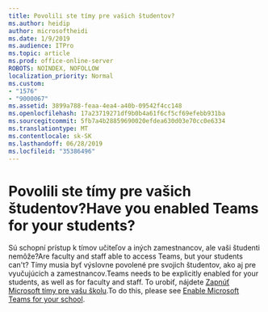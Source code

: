 ```yaml
---
title: Povolili ste tímy pre vašich študentov?
ms.author: heidip
author: microsoftheidi
ms.date: 1/9/2019
ms.audience: ITPro
ms.topic: article
ms.prod: office-online-server
ROBOTS: NOINDEX, NOFOLLOW
localization_priority: Normal
ms.custom:
- "1576"
- "9000067"
ms.assetid: 3899a788-feaa-4ea4-a40b-09542f4cc148
ms.openlocfilehash: 17a23719271df9b0b4a61f6cf5cf69efebb931ba
ms.sourcegitcommit: 5fb7a4b28859690020efdea630d03e70cc0e6334
ms.translationtype: MT
ms.contentlocale: sk-SK
ms.lasthandoff: 06/28/2019
ms.locfileid: "35386496"
---
```

# <a name="have-you-enabled-teams-for-your-students"></a><span data-ttu-id="c4621-102">Povolili ste tímy pre vašich študentov?</span><span class="sxs-lookup"><span data-stu-id="c4621-102">Have you enabled Teams for your students?</span></span>

<span data-ttu-id="c4621-103">Sú schopní prístup k tímov učiteľov a iných zamestnancov, ale vaši študenti nemôže?</span><span class="sxs-lookup"><span data-stu-id="c4621-103">Are faculty and staff able to access Teams, but your students can't?</span></span> <span data-ttu-id="c4621-104">Tímy musia byť výslovne povolené pre svojich študentov, ako aj pre vyučujúcich a zamestnancov.</span><span class="sxs-lookup"><span data-stu-id="c4621-104">Teams needs to be explicitly enabled for your students, as well as for faculty and staff.</span></span> <span data-ttu-id="c4621-105">To urobiť, nájdete [Zapnúť Microsoft tímy pre vašu školu](https://docs.microsoft.com/education/get-started/enable-microsoft-teams).</span><span class="sxs-lookup"><span data-stu-id="c4621-105">To do this, please see [Enable Microsoft Teams for your school](https://docs.microsoft.com/education/get-started/enable-microsoft-teams).</span></span>
  